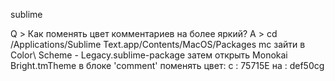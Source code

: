 sublime

Q > Как поменять цвет комментариев на более яркий?
A > cd /Applications/Sublime Text.app/Contents/MacOS/Packages
	mc
	зайти в Color\ Scheme - Legacy.sublime-package
	затем открыть Monokai Bright.tmTheme
	в блоке 'comment'
	поменять цвет:
	с	: 75715E
	на	: def50cg